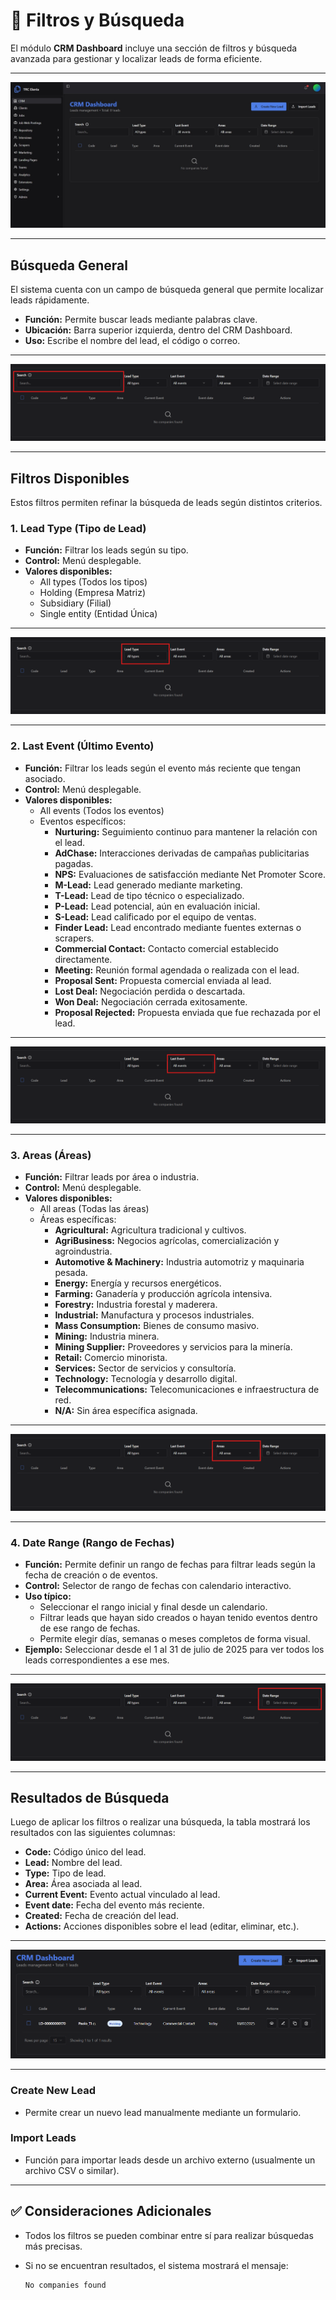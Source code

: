

# 📂 Filtros y Búsqueda

El módulo **CRM Dashboard** incluye una sección de filtros y búsqueda avanzada para gestionar y localizar leads de forma eficiente.

---

![alt text](<../../../static/img/CRM/Captura filtro.jpeg>)

---
## Búsqueda General

El sistema cuenta con un campo de búsqueda general que permite localizar leads rápidamente.

- **Función:** Permite buscar leads mediante palabras clave.
- **Ubicación:** Barra superior izquierda, dentro del CRM Dashboard.
- **Uso:** Escribe el nombre del lead, el código o correo.
---

![alt text](<../../../static/img/CRM/busqueda lead.png>)

---

##  Filtros Disponibles

Estos filtros permiten refinar la búsqueda de leads según distintos criterios.

### 1. **Lead Type (Tipo de Lead)**
- **Función:** Filtrar los leads según su tipo.
- **Control:** Menú desplegable.
- **Valores disponibles:**
  - All types (Todos los tipos)
  - Holding (Empresa Matriz)
  - Subsidiary (Filial)
  - Single entity (Entidad Única)

---

![alt text](<../../../static/img/CRM/type lead.png>)

---


### 2. **Last Event (Último Evento)**
- **Función:** Filtrar los leads según el evento más reciente que tengan asociado.
- **Control:** Menú desplegable.
- **Valores disponibles:**
  - All events (Todos los eventos)
  - Eventos específicos:
    - **Nurturing:** Seguimiento continuo para mantener la relación con el lead.
    - **AdChase:** Interacciones derivadas de campañas publicitarias pagadas.
    - **NPS:** Evaluaciones de satisfacción mediante Net Promoter Score.
    - **M-Lead:** Lead generado mediante marketing.
    - **T-Lead:** Lead de tipo técnico o especializado.
    - **P-Lead:** Lead potencial, aún en evaluación inicial.
    - **S-Lead:** Lead calificado por el equipo de ventas.
    - **Finder Lead:** Lead encontrado mediante fuentes externas o scrapers.
    - **Commercial Contact:** Contacto comercial establecido directamente.
    - **Meeting:** Reunión formal agendada o realizada con el lead.
    - **Proposal Sent:** Propuesta comercial enviada al lead.
    - **Lost Deal:** Negociación perdida o descartada.
    - **Won Deal:** Negociación cerrada exitosamente.
    - **Proposal Rejected:** Propuesta enviada que fue rechazada por el lead.

---

![alt text](<../../../static/img/CRM/last event.png>)

---

### 3. **Areas (Áreas)**
- **Función:** Filtrar leads por área o industria.
- **Control:** Menú desplegable.
- **Valores disponibles:**
  - All areas (Todas las áreas)
  - Áreas específicas:
    - **Agricultural:** Agricultura tradicional y cultivos.
    - **AgriBusiness:** Negocios agrícolas, comercialización y agroindustria.
    - **Automotive & Machinery:** Industria automotriz y maquinaria pesada.
    - **Energy:** Energía y recursos energéticos.
    - **Farming:** Ganadería y producción agrícola intensiva.
    - **Forestry:** Industria forestal y maderera.
    - **Industrial:** Manufactura y procesos industriales.
    - **Mass Consumption:** Bienes de consumo masivo.
    - **Mining:** Industria minera.
    - **Mining Supplier:** Proveedores y servicios para la minería.
    - **Retail:** Comercio minorista.
    - **Services:** Sector de servicios y consultoría.
    - **Technology:** Tecnología y desarrollo digital.
    - **Telecommunications:** Telecomunicaciones e infraestructura de red.
    - **N/A:** Sin área específica asignada.

---

![alt text](<../../../static/img/CRM/area lead.png>)

---

### 4. **Date Range (Rango de Fechas)**
- **Función:** Permite definir un rango de fechas para filtrar leads según la fecha de creación o de eventos.
- **Control:** Selector de rango de fechas con calendario interactivo.
- **Uso típico:**
  - Seleccionar el rango inicial y final desde un calendario.
  - Filtrar leads que hayan sido creados o hayan tenido eventos dentro de ese rango de fechas.
  - Permite elegir días, semanas o meses completos de forma visual.
- **Ejemplo:** Seleccionar desde el 1 al 31 de julio de 2025 para ver todos los leads correspondientes a ese mes.

---

![alt text](<../../../static/img/CRM/date range lead.png>)

---

## Resultados de Búsqueda

Luego de aplicar los filtros o realizar una búsqueda, la tabla mostrará los resultados con las siguientes columnas:

- **Code:** Código único del lead.
- **Lead:** Nombre del lead.
- **Type:** Tipo de lead.
- **Area:** Área asociada al lead.
- **Current Event:** Evento actual vinculado al lead.
- **Event date:** Fecha del evento más reciente.
- **Created:** Fecha de creación del lead.
- **Actions:** Acciones disponibles sobre el lead (editar, eliminar, etc.).

---

![alt text](<../../../static/img/CRM/Resultado busqueda.png>)

---


### **Create New Lead**
- Permite crear un nuevo lead manualmente mediante un formulario.

### **Import Leads**
- Función para importar leads desde un archivo externo (usualmente un archivo CSV o similar).

---

## ✅ Consideraciones Adicionales

- Todos los filtros se pueden combinar entre sí para realizar búsquedas más precisas.
- Si no se encuentran resultados, el sistema mostrará el mensaje:
  
  ```text
  No companies found
